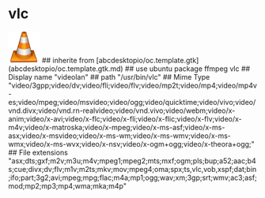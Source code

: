# vlc
<img src='icons/vlc.svg' height='64px' width='64px'>
## inherite from
[abcdesktopio/oc.template.gtk](abcdesktopio/oc.template.gtk.md)
## use ubuntu package
ffmpeg vlc
## Display name
"videolan"
## path
"/usr/bin/vlc"
## Mime Type
"video/3gpp;video/dv;video/fli;video/flv;video/mp2t;video/mp4;video/mp4v-es;video/mpeg;video/msvideo;video/ogg;video/quicktime;video/vivo;video/vnd.divx;video/vnd.rn-realvideo;video/vnd.vivo;video/webm;video/x-anim;video/x-avi;video/x-flc;video/x-fli;video/x-flic;video/x-flv;video/x-m4v;video/x-matroska;video/x-mpeg;video/x-ms-asf;video/x-ms-asx;video/x-msvideo;video/x-ms-wm;video/x-ms-wmv;video/x-ms-wmx;video/x-ms-wvx;video/x-nsv;video/x-ogm+ogg;video/x-theora+ogg;"
## File extensions
"asx;dts;gxf;m2v;m3u;m4v;mpeg1;mpeg2;mts;mxf;ogm;pls;bup;a52;aac;b4s;cue;divx;dv;flv;m1v;m2ts;mkv;mov;mpeg4;oma;spx;ts,vlc,vob,xspf;dat;bin;ifo;part;3g2;avi;mpeg;mpg;flac;m4a;mp1;ogg;wav;xm;3gp;srt;wmv;ac3;asf;mod;mp2;mp3;mp4;wma;mka;m4p"
